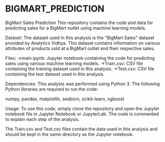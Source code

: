 ﻿# BIGMART_PREDICTION
BigMart Sales Prediction
This repository contains the code and data for predicting sales for a BigMart outlet using machine learning models.

Dataset:
The dataset used in this analysis is the "BigMart Sales" dataset provided by Analytics Vidhya. This dataset contains information on various attributes of products sold at a BigMart outlet and their respective sales.

Files:
->main.ipynb: Jupyter notebook containing the code for predicting sales using various machine learning models.
->Train.csv: CSV file containing the training dataset used in this analysis.
->Test.csv: CSV file containing the test dataset used in this analysis.

Dependencies:
This analysis was performed using Python 3. The following Python libraries are required to run the code:

numpy,
pandas,
matplotlib,
seaborn,
scikit-learn,
xgboost


Usage:
To use this code, simply clone the repository and open the Jupyter notebook file in Jupyter Notebook or JupyterLab. The code is commented to explain each step of the analysis.

The Train.csv and Test.csv files contain the data used in this analysis and should be kept in the same directory as the Jupyter notebook.
